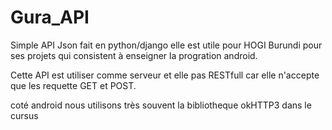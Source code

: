 # Gura_API

Simple API Json fait en python/django
elle est utile pour HOGI Burundi pour ses projets qui consistent 
à enseigner la progration android.

Cette API est utiliser comme serveur et elle pas RESTfull car elle n'accepte
que les requette GET et POST.

coté android nous utilisons très souvent la bibliotheque okHTTP3 dans le cursus
